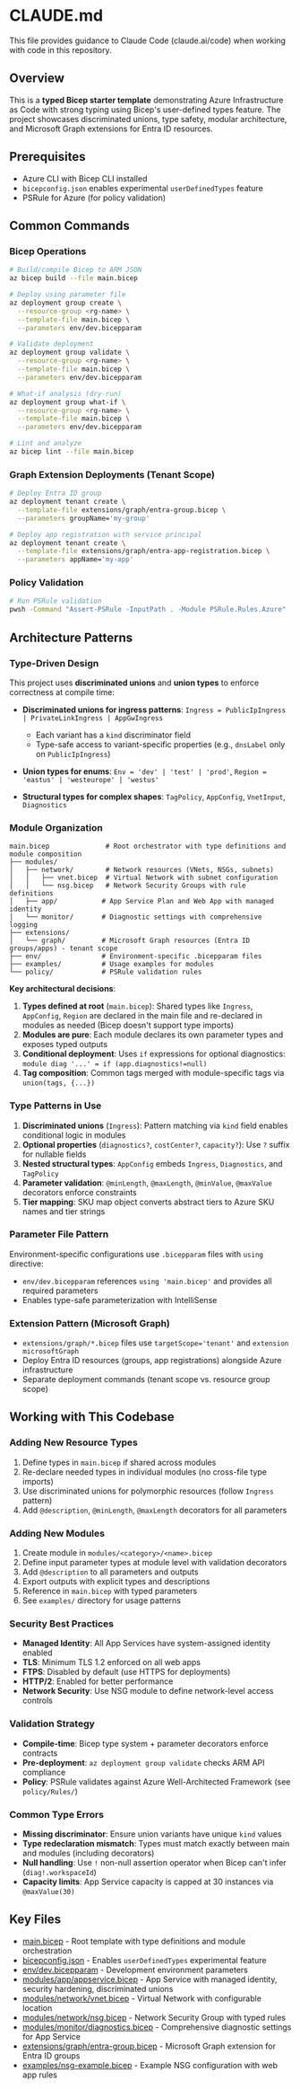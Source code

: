 # CLAUDE.md

This file provides guidance to Claude Code (claude.ai/code) when working with code in this repository.

## Overview

This is a **typed Bicep starter template** demonstrating Azure Infrastructure as Code with strong typing using Bicep's user-defined types feature. The project showcases discriminated unions, type safety, modular architecture, and Microsoft Graph extensions for Entra ID resources.

## Prerequisites

- Azure CLI with Bicep CLI installed
- `bicepconfig.json` enables experimental `userDefinedTypes` feature
- PSRule for Azure (for policy validation)

## Common Commands

### Bicep Operations
```bash
# Build/compile Bicep to ARM JSON
az bicep build --file main.bicep

# Deploy using parameter file
az deployment group create \
  --resource-group <rg-name> \
  --template-file main.bicep \
  --parameters env/dev.bicepparam

# Validate deployment
az deployment group validate \
  --resource-group <rg-name> \
  --template-file main.bicep \
  --parameters env/dev.bicepparam

# What-if analysis (dry-run)
az deployment group what-if \
  --resource-group <rg-name> \
  --template-file main.bicep \
  --parameters env/dev.bicepparam

# Lint and analyze
az bicep lint --file main.bicep
```

### Graph Extension Deployments (Tenant Scope)
```bash
# Deploy Entra ID group
az deployment tenant create \
  --template-file extensions/graph/entra-group.bicep \
  --parameters groupName='my-group'

# Deploy app registration with service principal
az deployment tenant create \
  --template-file extensions/graph/entra-app-registration.bicep \
  --parameters appName='my-app'
```

### Policy Validation
```bash
# Run PSRule validation
pwsh -Command "Assert-PSRule -InputPath . -Module PSRule.Rules.Azure"
```

## Architecture Patterns

### Type-Driven Design

This project uses **discriminated unions** and **union types** to enforce correctness at compile time:

- **Discriminated unions for ingress patterns**: `Ingress = PublicIpIngress | PrivateLinkIngress | AppGwIngress`
  - Each variant has a `kind` discriminator field
  - Type-safe access to variant-specific properties (e.g., `dnsLabel` only on `PublicIpIngress`)

- **Union types for enums**: `Env = 'dev' | 'test' | 'prod'`, `Region = 'eastus' | 'westeurope' | 'westus'`

- **Structural types for complex shapes**: `TagPolicy`, `AppConfig`, `VnetInput`, `Diagnostics`

### Module Organization

```
main.bicep              # Root orchestrator with type definitions and module composition
├── modules/
│   ├── network/        # Network resources (VNets, NSGs, subnets)
│   │   ├── vnet.bicep  # Virtual Network with subnet configuration
│   │   └── nsg.bicep   # Network Security Groups with rule definitions
│   ├── app/           # App Service Plan and Web App with managed identity
│   └── monitor/       # Diagnostic settings with comprehensive logging
├── extensions/
│   └── graph/         # Microsoft Graph resources (Entra ID groups/apps) - tenant scope
├── env/               # Environment-specific .bicepparam files
├── examples/          # Usage examples for modules
└── policy/            # PSRule validation rules
```

**Key architectural decisions**:
1. **Types defined at root** (`main.bicep`): Shared types like `Ingress`, `AppConfig`, `Region` are declared in the main file and re-declared in modules as needed (Bicep doesn't support type imports)
2. **Modules are pure**: Each module declares its own parameter types and exposes typed outputs
3. **Conditional deployment**: Uses `if` expressions for optional diagnostics: `module diag '...' = if (app.diagnostics!=null)`
4. **Tag composition**: Common tags merged with module-specific tags via `union(tags, {...})`

### Type Patterns in Use

1. **Discriminated unions** (`Ingress`): Pattern matching via `kind` field enables conditional logic in modules
2. **Optional properties** (`diagnostics?`, `costCenter?`, `capacity?`): Use `?` suffix for nullable fields
3. **Nested structural types**: `AppConfig` embeds `Ingress`, `Diagnostics`, and `TagPolicy`
4. **Parameter validation**: `@minLength`, `@maxLength`, `@minValue`, `@maxValue` decorators enforce constraints
5. **Tier mapping**: SKU map object converts abstract tiers to Azure SKU names and tier strings

### Parameter File Pattern

Environment-specific configurations use `.bicepparam` files with `using` directive:
- `env/dev.bicepparam` references `using 'main.bicep'` and provides all required parameters
- Enables type-safe parameterization with IntelliSense

### Extension Pattern (Microsoft Graph)

- `extensions/graph/*.bicep` files use `targetScope='tenant'` and `extension microsoftGraph`
- Deploy Entra ID resources (groups, app registrations) alongside Azure infrastructure
- Separate deployment commands (tenant scope vs. resource group scope)

## Working with This Codebase

### Adding New Resource Types
1. Define types in `main.bicep` if shared across modules
2. Re-declare needed types in individual modules (no cross-file type imports)
3. Use discriminated unions for polymorphic resources (follow `Ingress` pattern)
4. Add `@description`, `@minLength`, `@maxLength` decorators for all parameters

### Adding New Modules
1. Create module in `modules/<category>/<name>.bicep`
2. Define input parameter types at module level with validation decorators
3. Add `@description` to all parameters and outputs
4. Export outputs with explicit types and descriptions
5. Reference in `main.bicep` with typed parameters
6. See `examples/` directory for usage patterns

### Security Best Practices
- **Managed Identity**: All App Services have system-assigned identity enabled
- **TLS**: Minimum TLS 1.2 enforced on all web apps
- **FTPS**: Disabled by default (use HTTPS for deployments)
- **HTTP/2**: Enabled for better performance
- **Network Security**: Use NSG module to define network-level access controls

### Validation Strategy
- **Compile-time**: Bicep type system + parameter decorators enforce contracts
- **Pre-deployment**: `az deployment group validate` checks ARM API compliance
- **Policy**: PSRule validates against Azure Well-Architected Framework (see `policy/Rules/`)

### Common Type Errors
- **Missing discriminator**: Ensure union variants have unique `kind` values
- **Type redeclaration mismatch**: Types must match exactly between main and modules (including decorators)
- **Null handling**: Use `!` non-null assertion operator when Bicep can't infer (`diag!.workspaceId`)
- **Capacity limits**: App Service capacity is capped at 30 instances via `@maxValue(30)`

## Key Files

- [main.bicep](main.bicep) - Root template with type definitions and module orchestration
- [bicepconfig.json](bicepconfig.json) - Enables `userDefinedTypes` experimental feature
- [env/dev.bicepparam](env/dev.bicepparam) - Development environment parameters
- [modules/app/appservice.bicep](modules/app/appservice.bicep) - App Service with managed identity, security hardening, discriminated unions
- [modules/network/vnet.bicep](modules/network/vnet.bicep) - Virtual Network with configurable location
- [modules/network/nsg.bicep](modules/network/nsg.bicep) - Network Security Group with typed rules
- [modules/monitor/diagnostics.bicep](modules/monitor/diagnostics.bicep) - Comprehensive diagnostic settings for App Service
- [extensions/graph/entra-group.bicep](extensions/graph/entra-group.bicep) - Microsoft Graph extension for Entra ID groups
- [examples/nsg-example.bicep](examples/nsg-example.bicep) - Example NSG configuration with web app rules
